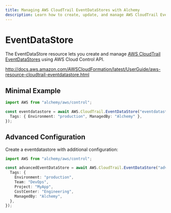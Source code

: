 ```yaml
---
title: Managing AWS CloudTrail EventDataStores with Alchemy
description: Learn how to create, update, and manage AWS CloudTrail EventDataStores using Alchemy Cloud Control.
---
```


# EventDataStore

The EventDataStore resource lets you create and manage [AWS CloudTrail EventDataStores](https://docs.aws.amazon.com/cloudtrail/latest/userguide/) using AWS Cloud Control API.

http://docs.aws.amazon.com/AWSCloudFormation/latest/UserGuide/aws-resource-cloudtrail-eventdatastore.html

## Minimal Example

```ts
import AWS from "alchemy/aws/control";

const eventdatastore = await AWS.CloudTrail.EventDataStore("eventdatastore-example", {
  Tags: { Environment: "production", ManagedBy: "Alchemy" },
});
```

## Advanced Configuration

Create a eventdatastore with additional configuration:

```ts
import AWS from "alchemy/aws/control";

const advancedEventDataStore = await AWS.CloudTrail.EventDataStore("advanced-eventdatastore", {
  Tags: {
    Environment: "production",
    Team: "DevOps",
    Project: "MyApp",
    CostCenter: "Engineering",
    ManagedBy: "Alchemy",
  },
});
```

